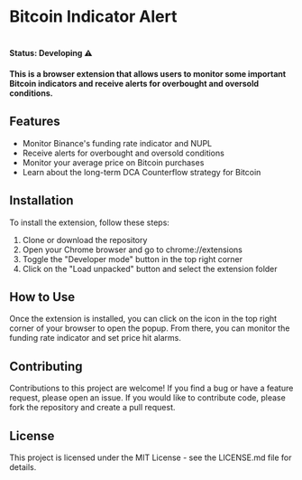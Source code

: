 <h1>Bitcoin Indicator Alert<h1>

#### Status: Developing ⚠️

#### This is a browser extension that allows users to monitor some important Bitcoin indicators and receive alerts for overbought and oversold conditions.

## Features
+ Monitor Binance's funding rate indicator and NUPL
+ Receive alerts for overbought and oversold conditions
+ Monitor your average price on Bitcoin purchases
+ Learn about the long-term DCA Counterflow strategy for Bitcoin 

## Installation
To install the extension, follow these steps:
1. Clone or download the repository
2. Open your Chrome browser and go to chrome://extensions
3. Toggle the "Developer mode" button in the top right corner
4. Click on the "Load unpacked" button and select the extension folder

## How to Use
Once the extension is installed, you can click on the icon in the top right corner of your browser to open the popup. From there, you can monitor the funding rate indicator and set price hit alarms.

## Contributing
Contributions to this project are welcome! If you find a bug or have a feature request, please open an issue. If you would like to contribute code, please fork the repository and create a pull request.

## License
This project is licensed under the MIT License - see the LICENSE.md file for details.
